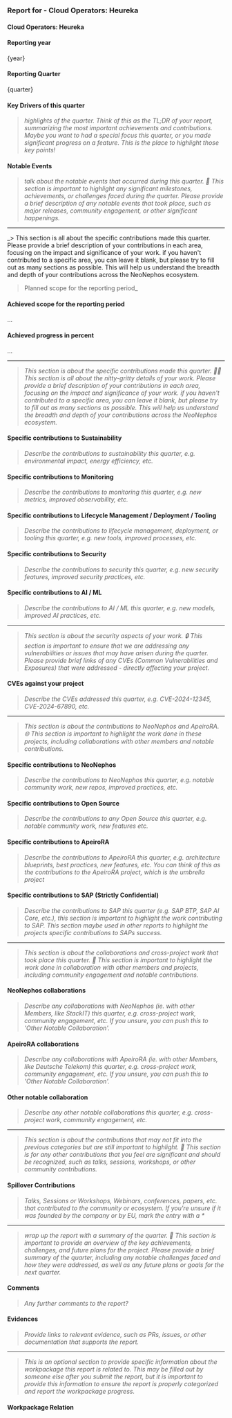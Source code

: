 ### Report for <year> <quarter> - Cloud Operators: Heureka

#### Cloud Operators: Heureka

#### Reporting year
{year}

#### Reporting Quarter
{quarter}

#### Key Drivers of this quarter
> _highlights of the quarter. Think of this as the TL;DR of your report, summarizing the most important achievements and contributions. Maybe you want to had a special focus this quarter, or you made significant progress on a feature. This is the place to highlight those key points!_



#### Notable Events
> _talk about the notable events that occurred during this quarter. 🎉 This section is important to highlight any significant milestones, achievements, or challenges faced during the quarter. Please provide a brief description of any notable events that took place, such as major releases, community engagement, or other significant happenings._



---

_> This section is all about the specific contributions made this quarter. Please provide a brief description of your contributions in each area, focusing on the impact and significance of your work. if you haven't contributed to a specific area, you can leave it blank, but please try to fill out as many sections as possible. This will help us understand the breadth and depth of your contributions across the NeoNephos ecosystem.
> Planned scope for the reporting period_

#### Achieved scope for the reporting period
...


#### Achieved progress in percent
... 


---

> _This section is about the specific contributions made this quarter. 🏊‍♂️ This section is all about the nitty-gritty details of your work. Please provide a brief description of your contributions in each area, focusing on the impact and significance of your work. if you haven't contributed to a specific area, you can leave it blank, but please try to fill out as many sections as possible. This will help us understand the breadth and depth of your contributions across the NeoNephos ecosystem._

#### Specific contributions to Sustainability
> _Describe the contributions to sustainability this quarter, e.g. environmental impact, energy efficiency, etc._


#### Specific contributions to Monitoring
> _Describe the contributions to monitoring this quarter, e.g. new metrics, improved observability, etc._


#### Specific contributions to Lifecycle Management / Deployment / Tooling
> _Describe the contributions to lifecycle management, deployment, or tooling this quarter, e.g. new tools, improved processes, etc._


#### Specific contributions to Security
> _Describe the contributions to security this quarter, e.g. new security features, improved security practices, etc._


#### Specific contributions to AI / ML
> _Describe the contributions to AI / ML this quarter, e.g. new models, improved AI practices, etc._


---

> _This section is about the security aspects of your work. 🔒 This section is important to ensure that we are addressing any vulnerabilities or issues that may have arisen during the quarter. Please provide brief links of any CVEs (Common Vulnerabilities and Exposures) that were addressed - directly affecting your project._

#### CVEs against your project
> _Describe the CVEs addressed this quarter, e.g. CVE-2024-12345, CVE-2024-67890, etc._



---

> _This section is about the contributions to NeoNephos and ApeiroRA. 🌐 This section is important to highlight the work done in these projects, including collaborations with other members and notable contributions._

#### Specific contributions to NeoNephos
> _Describe the contributions to NeoNephos this quarter, e.g. notable community work, new repos, improved practices, etc._


#### Specific contributions to Open Source
> _Describe the contributions to any Open Source this quarter, e.g. notable community work, new features etc._


#### Specific contributions to ApeiroRA
> _Describe the contributions to ApeiroRA this quarter, e.g. architecture blueprints, best practices, new features, etc. You can think of this as the contributions to the ApeiroRA project, which is the umbrella project_


#### Specific contributions to SAP (Strictly Confidential)
> _Describe the contributions to SAP this quarter (e.g. SAP BTP, SAP AI Core, etc.), this section is important to highlight the work contributing to SAP. This section maybe used in other reports to highlight the projects specific contributions to SAPs success._



---

> _This section is about the collaborations and cross-project work that took place this quarter. 🤝 This section is important to highlight the work done in collaboration with other members and projects, including community engagement and notable contributions._

#### NeoNephos collaborations
> _Describe any collaborations with NeoNephos (ie. with other Members, like StackIT) this quarter, e.g. cross-project work, community engagement, etc. If you unsure, you can push this to 'Other Notable Collaboration'._


#### ApeiroRA collaborations
> _Describe any collaborations with ApeiroRA (ie. with other Members, like Deutsche Telekom) this quarter, e.g. cross-project work, community engagement, etc. If you unsure, you can push this to 'Other Notable Collaboration'._


#### Other notable collaboration
> _Describe any other notable collaborations this quarter, e.g. cross-project work, community engagement, etc._



---

> _This section is about the contributions that may not fit into the previous categories but are still important to highlight. 🌈 This section is for any other contributions that you feel are significant and should be recognized, such as talks, sessions, workshops, or other community contributions._

#### Spillover Contributions
> _Talks, Sessions or Workshops, Webinars, conferences, papers, etc. that contributed to the community or ecosystem. If you're unsure if it was founded by the company or by EU, mark the entry with a *_



---
>  _wrap up the report with a summary of the quarter. 📜 This section is important to provide an overview of the key achievements, challenges, and future plans for the project. Please provide a brief summary of the quarter, including any notable challenges faced and how they were addressed, as well as any future plans or goals for the next quarter._


#### Comments
> _Any further comments to the report?_


#### Evidences
> _Provide links to relevant evidence, such as PRs, issues, or other documentation that supports the report._



---

> _This is an optional section to provide specific information about the workpackage this report is related to. This may be filled out by someone else after you submit the report, but it is important to provide this information to ensure the report is properly categorized and report the workpackage progress._

#### Workpackage Relation
